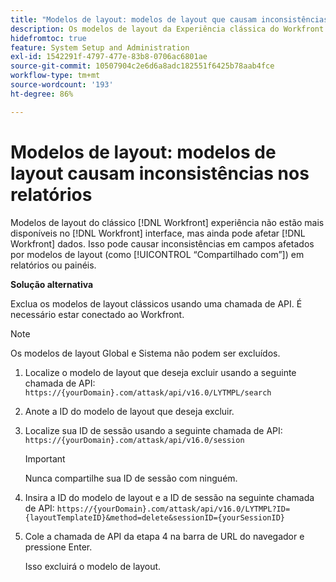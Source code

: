 ```yaml
---
title: "Modelos de layout: modelos de layout que causam inconsistências nos relatórios"
description: Os modelos de layout da Experiência clássica do Workfront não estão mais disponíveis em sua interface, mas ainda podem afetar seus dados. Isso pode causar inconsistências em campos afetados por modelos de layout (como “Compartilhado com”) em relatórios ou painéis.
hidefromtoc: true
feature: System Setup and Administration
exl-id: 1542291f-4797-477e-83b8-0706ac6801ae
source-git-commit: 10507904c2e6d6a8adc182551f6425b78aab4fce
workflow-type: tm+mt
source-wordcount: '193'
ht-degree: 86%

---
```


# Modelos de layout: modelos de layout causam inconsistências nos relatórios

Modelos de layout do clássico [!DNL Workfront] experiência não estão mais disponíveis no [!DNL Workfront] interface, mas ainda pode afetar [!DNL Workfront] dados. Isso pode causar inconsistências em campos afetados por modelos de layout (como [!UICONTROL “Compartilhado com”]) em relatórios ou painéis.

**Solução alternativa**

Exclua os modelos de layout clássicos usando uma chamada de API. É necessário estar conectado ao Workfront.

>[!NOTE]
>
>Os modelos de layout Global e Sistema não podem ser excluídos.

1. Localize o modelo de layout que deseja excluir usando a seguinte chamada de API:
   `https://{yourDomain}.com/attask/api/v16.0/LYTMPL/search`
1. Anote a ID do modelo de layout que deseja excluir.
1. Localize sua ID de sessão usando a seguinte chamada de API:
   `https://{yourDomain}.com/attask/api/v16.0/session`

   >[!IMPORTANT]
   >
   >Nunca compartilhe sua ID de sessão com ninguém.

1. Insira a ID do modelo de layout e a ID de sessão na seguinte chamada de API:
   `https://{yourDomain}.com/attask/api/v16.0/LYTMPL?ID={layoutTemplateID}&method=delete&sessionID={yourSessionID}`
1. Cole a chamada de API da etapa 4 na barra de URL do navegador e pressione Enter.

   Isso excluirá o modelo de layout.
